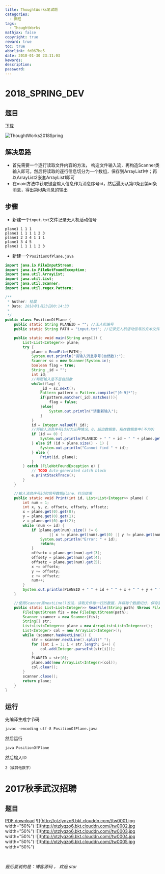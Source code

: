 ```yaml
---
title: ThoughtWorks笔试题
categories:
  - 面经
tags:
  - ThoughtWorks
mathjax: false
copyright: true
reward: true
toc: true
abbrlink: fd067be5
date: 2018-01-30 23:11:03
kewords:
description:
password:
---
```


# 2018_SPRING_DEV

## 题目

[下载](http://ouat6a0as.bkt.clouddn.com/2018_SPRING_DEV.pdf)

![ThoughtWorks2018Spring](http://ouat6a0as.bkt.clouddn.com/ThoughtWorks2018Spring.png)

## 解决思路

- 首先需要一个逐行读取文件内容的方法， 构造文件输入流，再构造Scanner类输入即可。然后将读取的逐行信息切分为一个数组，保存到ArrayList1中；再以ArrayList2嵌套ArrayList1即可
- 在main方法中获取键盘输入信息作为消息序号id，然后遍历从第0条到第id条消息，得出第id条消息的输出

## 步骤

* 新建一个`input.txt`文件记录无人机活动信号

```
plane1 1 1 1
plane1 1 1 1 1 2 3
plane1 2 3 4 1 1 1
plane1 3 4 5
plane1 1 1 1 1 2 3
```

* 新建一个`PositionOfPlane.java`

```java
import java.io.FileInputStream;
import java.io.FileNotFoundException;
import java.util.ArrayList;
import java.util.List;
import java.util.Scanner;
import java.util.regex.Pattern;

/**
 * Auther: 桂晨
 * Date: 2018年1月23日00:14:33
 * 
 */
public class PositionOfPlane {
	public static String PLANEID = ""; //无人机编号
	public static String PATH = "input.txt"; //记录无人机活动信号的文本文件路径

	public static void main(String args[]) {
		List<List<Integer>> plane;
		try {
			plane = ReadFile(PATH);
			System.out.println("请输入消息序号(自然数):");
			Scanner sc = new Scanner(System.in);
			boolean flag = true;
			String _id = "";
			int id;
			//判断输入是不是自然数
			while(flag) {
				_id = sc.next();
				Pattern pattern = Pattern.compile("[0-9]*");
				if(pattern.matcher(_id).matches()){
					flag = false;
				}else{
					System.out.println("请重新输入");
				}
			}
			id = Integer.valueOf(_id);
			//将输入消息序号id分为三种情况，0，超出数据集，和在数据集中(不为0)
			if (id == 0) {
				System.out.println(PLANEID + " " + id + " " + plane.get(0).get(0) + " " + plane.get(0).get(1) + " " + plane.get(0).get(2));
			} else if (id > plane.size() - 1) {
				System.out.println("Cannot find " + id);
			} else {
				Print(id, plane);
			}
		} catch (FileNotFoundException e) {
			// TODO Auto-generated catch block
			e.printStackTrace();
		}
	}

	//输入消息序号id和信号数据plane，打印结果
	public static void Print(int id, List<List<Integer>> plane) {
		int num = 1;
		int x, y, z, offsetx, offsety, offsetz;
		x = plane.get(0).get(0);
		y = plane.get(0).get(1);
		z = plane.get(0).get(2);
		while (num <= id) {
			if (plane.get(num).size() != 6
					|| x != plane.get(num).get(0) || y != plane.get(num).get(1) || z != plane.get(num).get(2)) {
				System.out.println("Error: " + id);
				return;
			}
			offsetx = plane.get(num).get(3);
			offsety = plane.get(num).get(4);
			offsetz = plane.get(num).get(5);
			x += offsetx;
			y += offsety;
			z += offsetz;
			num++;
		}
		System.out.println(PLANEID + " " + id + " " + x + " " + y + " " + z);
	}

	//使用Scanner类nextLine()方法，读取文件每一行的数据，并将每个数据切分，保存到List<List<>>的嵌套集合(动态二维数组)中
	public static List<List<Integer>> ReadFile(String path) throws FileNotFoundException {
		FileInputStream fis = new FileInputStream(path);
		Scanner scanner = new Scanner(fis);
		String[] str;
		List<List<Integer>> plane = new ArrayList<List<Integer>>();
		List<Integer> col = new ArrayList<Integer>();
		while (scanner.hasNextLine()) {
			str = scanner.nextLine().split(" ");
			for (int i = 1; i < str.length; i++) {
				col.add(Integer.parseInt(str[i]));
			}
			PLANEID = str[0];
			plane.add(new ArrayList<Integer>(col));
			col.clear();
		}
		scanner.close();
		return plane;
	}
}

```

## 运行

先编译生成字节码

```
javac -encoding utf-8 PositionOfPlane.java
```

然后运行

```
java PositionOfPlane
```

然后输入ID

```
2（或其他数字）
```

# 2017秋季武汉招聘

## 题目

[PDF download](http://otzlyqzo6.bkt.clouddn.com//作业题_武汉_AOUJYEHN.pdf)
![](http://otzlyqzo6.bkt.clouddn.com//tw0001.jpg width="50%")
![](http://otzlyqzo6.bkt.clouddn.com//tw0002.jpg width="50%")
![](http://otzlyqzo6.bkt.clouddn.com//tw0003.jpg width="50%")
![](http://otzlyqzo6.bkt.clouddn.com//tw0004.jpg width="50%")
![](http://otzlyqzo6.bkt.clouddn.com//tw0005.jpg width="50%")


<br>
<p id="div-border-top-green"><i>最后要说的是：博客源码 ， 欢迎 star</i></p>


